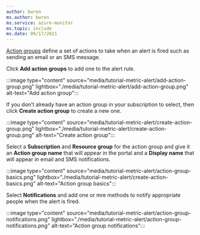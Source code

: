 ```yaml
---
author: bwren
ms.author: bwren
ms.service: azure-monitor
ms.topic: include
ms.date: 09/17/2021
---
```


[Action groups](../alerts/action-groups.md) define a set of actions to take when an alert is fired such as sending an email or an SMS message.

Click **Add action groups** to add one to the alert rule.

:::image type="content" source="media/tutorial-metric-alert/add-action-group.png" lightbox="./media/tutorial-metric-alert/add-action-group.png" alt-text="Add action group":::


If you don't already have an action group in your subscription to select, then click **Create action group** to create a new one.

:::image type="content" source="media/tutorial-metric-alert/create-action-group.png" lightbox="./media/tutorial-metric-alert/create-action-group.png" alt-text="Create action group":::

Select a **Subscription** and **Resource group** for the action group and give it an **Action group name** that will appear in the portal and a **Display name** that will appear in email and SMS notifications.

:::image type="content" source="media/tutorial-metric-alert/action-group-basics.png" lightbox="./media/tutorial-metric-alert/create-action-basics.png" alt-text="Action group basics":::

Select **Notifications** and add one or mre methods to notify appropriate people when the alert is fired.

:::image type="content" source="media/tutorial-metric-alert/action-group-notifications.png" lightbox="./media/tutorial-metric-alert/action-group-notifications.png" alt-text="Action group notifications":::
